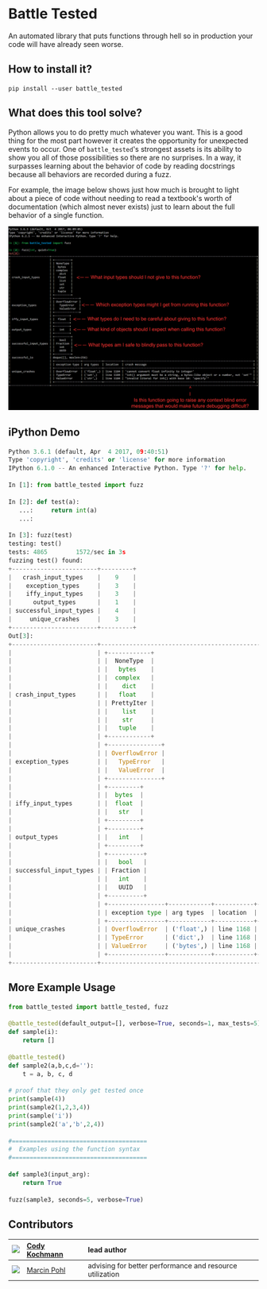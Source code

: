 # Battle Tested
An automated library that puts functions through hell so in production your code will have already seen worse.

## How to install it?

```
pip install --user battle_tested
```

## What does this tool solve?

Python allows you to do pretty much whatever you want. This is a good thing for the most part however it creates the opportunity for unexpected events to occur. One of `battle_tested`'s strongest assets is its ability to show you all of those possibilities so there are no surprises. In a way, it surpasses learning about the behavior of code by reading docstrings because all behaviors are recorded during a fuzz.

For example, the image below shows just how much is brought to light about a piece of code without needing to read a textbook's worth of documentation (which almost never exists) just to learn about the full behavior of a single function.

![fuzz test questions](https://raw.githubusercontent.com/CodyKochmann/battle_tested/master/fuzz_test_questions.png)

## iPython Demo

```python
Python 3.6.1 (default, Apr  4 2017, 09:40:51)
Type 'copyright', 'credits' or 'license' for more information
IPython 6.1.0 -- An enhanced Interactive Python. Type '?' for help.

In [1]: from battle_tested import fuzz

In [2]: def test(a):
   ...:     return int(a)
   ...:

In [3]: fuzz(test)
testing: test()
tests: 4865        1572/sec in 3s
fuzzing test() found:
+------------------------+---------+
|   crash_input_types    |    9    |
|    exception_types     |    3    |
|    iffy_input_types    |    3    |
|      output_types      |    1    |
| successful_input_types |    4    |
|     unique_crashes     |    3    |
+------------------------+---------+
Out[3]:
+------------------------+------------------------------------------------------------------------------------------------------------------------------+
|                        | +------------+                                                                                                               |
|                        | |  NoneType  |                                                                                                               |
|                        | |   bytes    |                                                                                                               |
|                        | |  complex   |                                                                                                               |
|                        | |    dict    |                                                                                                               |
| crash_input_types      | |   float    |                                                                                                               |
|                        | | PrettyIter |                                                                                                               |
|                        | |    list    |                                                                                                               |
|                        | |    str     |                                                                                                               |
|                        | |   tuple    |                                                                                                               |
|                        | +------------+                                                                                                               |
|                        | +---------------+                                                                                                            |
|                        | | OverflowError |                                                                                                            |
| exception_types        | |   TypeError   |                                                                                                            |
|                        | |   ValueError  |                                                                                                            |
|                        | +---------------+                                                                                                            |
|                        | +---------+                                                                                                                  |
|                        | |  bytes  |                                                                                                                  |
| iffy_input_types       | |  float  |                                                                                                                  |
|                        | |   str   |                                                                                                                  |
|                        | +---------+                                                                                                                  |
|                        | +---------+                                                                                                                  |
| output_types           | |   int   |                                                                                                                  |
|                        | +---------+                                                                                                                  |
|                        | +----------+                                                                                                                 |
|                        | |   bool   |                                                                                                                 |
| successful_input_types | | Fraction |                                                                                                                 |
|                        | |   int    |                                                                                                                 |
|                        | |   UUID   |                                                                                                                 |
|                        | +----------+                                                                                                                 |
|                        | +----------------+------------+-----------+--------------------------------------------------------------------------------+ |
|                        | | exception type | arg types  | location  | crash message                                                                  | |
|                        | +----------------+------------+-----------+--------------------------------------------------------------------------------+ |
| unique_crashes         | | OverflowError  | ('float',) | line 1168 | 'cannot convert float infinity to integer'                                     | |
|                        | | TypeError      | ('dict',)  | line 1168 | "int() argument must be a string, a bytes-like object or a number, not 'dict'" | |
|                        | | ValueError     | ('bytes',) | line 1168 | "invalid literal for int() with base 10: b'\\x88pv\\x0b\\xc7\\xa6\\xc1\\x83'"  | |
|                        | +----------------+------------+-----------+--------------------------------------------------------------------------------+ |
+------------------------+------------------------------------------------------------------------------------------------------------------------------+
```

## More Example Usage

```python
from battle_tested import battle_tested, fuzz

@battle_tested(default_output=[], verbose=True, seconds=1, max_tests=5)
def sample(i):
    return []

@battle_tested()
def sample2(a,b,c,d=''):
    t = a, b, c, d

# proof that they only get tested once
print(sample(4))
print(sample2(1,2,3,4))
print(sample('i'))
print(sample2('a','b',2,4))

#======================================
#  Examples using the function syntax
#======================================

def sample3(input_arg):
    return True

fuzz(sample3, seconds=5, verbose=True)
```

## Contributors

| [<img src="https://avatars0.githubusercontent.com/u/6968406" width="75px;"/>](https://github.com/CodyKochmann) | [Cody Kochmann](https://github.com/CodyKochmann) | lead author |
|:---:|:--- |:--- |
| [<img src="https://avatars2.githubusercontent.com/u/1007" width="75px;"/>](https://github.com/marcinpohl) | [Marcin Pohl](https://github.com/marcinpohl) | advising for better performance and resource utilization |

